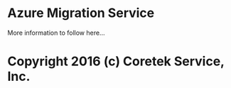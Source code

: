 # Azure Migration Service
More information to follow here...

# Copyright 2016 (c) Coretek Service, Inc.